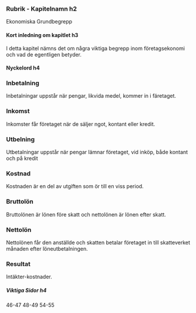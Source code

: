 
 ### Rubrik - Kapitelnamn h2
 Ekonomiska Grundbegrepp
 #### Kort inledning om kapitlet h3
 I detta kapitel nämns det om några viktiga begrepp inom företagsekonomi och vad de egentligen betyder.
 #### Nyckelord h4
### Inbetalning
 Inbetalningar uppstår när pengar, likvida medel, kommer in i färetaget.
### Inkomst
 Inkomster får företaget när de säljer ngot, kontant eller kredit.
### Utbelning
 Utbetalningar uppstår när pengar lämnar företaget, vid inköp, både kontant och på kredit
### Kostnad
 Kostnaden är en del av utgiften som ör till en viss period.
### Bruttolön
 Bruttolönen är lönen före skatt och nettolönen är lönen efter skatt.
### Nettolön
 Nettolönen får den anställde och skatten betalar företaget in till skatteverket månaden efter löneutbetalningen.
### Resultat
 Intäkter-kostnader.
 ##### Viktiga Sidor h4
46-47 48-49 54-55
  




